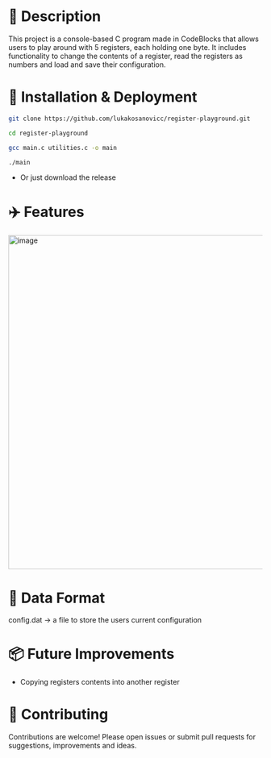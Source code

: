 # 📖 Description<br>
This project is a console-based C program made in CodeBlocks that allows users to play around with 5 registers, each holding one byte. It includes functionality to change the contents of a register, read the registers as numbers and load and save their configuration.

# 🚀 Installation & Deployment<br>
```bash
git clone https://github.com/lukakosanovicc/register-playground.git
```
```bash
cd register-playground
```
```bash
gcc main.c utilities.c -o main
```
```bash
./main
```
- Or just download the release

# ✈️ Features
<img width="1212" height="663" alt="image" src="https://github.com/user-attachments/assets/2aa7d150-e8b7-457f-a7fd-28a9fdd61f7a" />

# 📝 Data Format<br>
config.dat -> a file to store the users current configuration<br>

# 📦 Future Improvements
- Copying registers contents into another register

# 🤝 Contributing<br>
Contributions are welcome! Please open issues or submit pull requests for suggestions, improvements and ideas.

